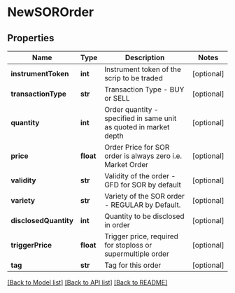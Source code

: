 # NewSOROrder

## Properties
Name | Type | Description | Notes
------------ | ------------- | ------------- | -------------
**instrumentToken** | **int** | Instrument token of the scrip to be traded | [optional] 
**transactionType** | **str** | Transaction Type - BUY or SELL | [optional] 
**quantity** | **int** | Order quantity - specified in same unit as quoted in market depth | [optional] 
**price** | **float** | Order Price for SOR order is always zero i.e. Market Order | [optional] 
**validity** | **str** | Validity of the order - GFD for SOR by default | [optional] 
**variety** | **str** | Variety of the SOR order - REGULAR by Default. | [optional] 
**disclosedQuantity** | **int** | Quantity to be disclosed in order | [optional] 
**triggerPrice** | **float** | Trigger price, required for stoploss or supermultiple order | [optional] 
**tag** | **str** | Tag for this order | [optional] 

[[Back to Model list]](../README.md#documentation-for-models) [[Back to API list]](../README.md#documentation-for-api-endpoints) [[Back to README]](../README.md)


